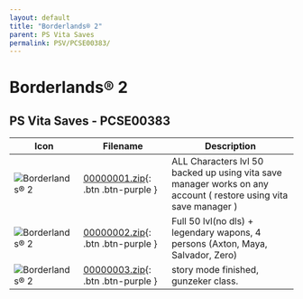 ```yaml
---
layout: default
title: "Borderlands® 2"
parent: PS Vita Saves
permalink: PSV/PCSE00383/
---
```

# Borderlands® 2

## PS Vita Saves - PCSE00383

| Icon | Filename | Description |
|------|----------|-------------|
| ![Borderlands® 2](https://github.com/bucanero/apollo-vita/raw/main/sce_sys/icon0.png) | [00000001.zip](00000001.zip){: .btn .btn-purple } | ALL Characters lvl 50  backed up using vita save manager works on any account ( restore using vita save manager )  |
| ![Borderlands® 2](https://github.com/bucanero/apollo-vita/raw/main/sce_sys/icon0.png) | [00000002.zip](00000002.zip){: .btn .btn-purple } | Full 50 lvl(no dls) + legendary wapons, 4 persons (Axton, Maya, Salvador, Zero)  |
| ![Borderlands® 2](https://github.com/bucanero/apollo-vita/raw/main/sce_sys/icon0.png) | [00000003.zip](00000003.zip){: .btn .btn-purple } | story mode finished, gunzeker class.  |
